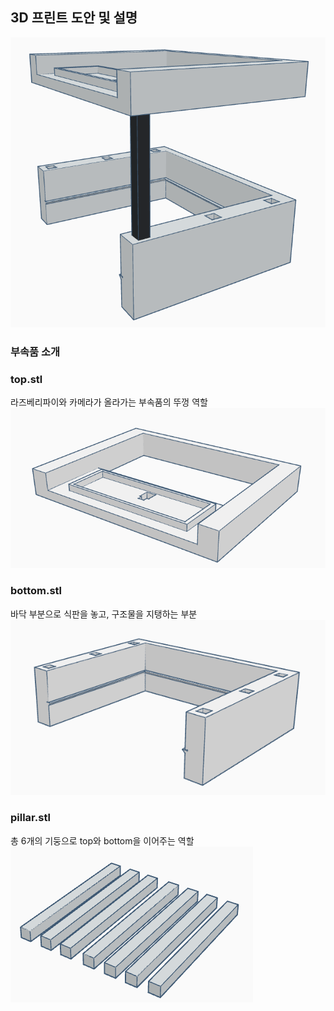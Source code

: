 <h2>3D 프린트 도안 및 설명</h2>

<div align="center">
<img src="/3D_printing/asset/all.png">

</div>

<h3>부속품 소개</h3>

<div align="left">
<h3>top.stl</h3>
라즈베리파이와 카메라가 올라가는 부속품의 뚜껑 역할
<img src="/3D_printing/asset/top.png">
<h3>bottom.stl</h3>
바닥 부분으로 식판을 놓고, 구조물을 지탱하는 부분
<br>
<img src="/3D_printing/asset/bottom.png">
<h3>pillar.stl</h3>
총 6개의 기둥으로 top와 bottom을 이어주는 역할
<br>
<img src="/3D_printing/asset/pill.png">

</div>
